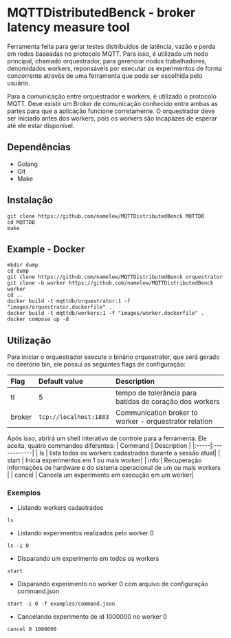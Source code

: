 # MQTTDistributedBenck - broker latency measure tool
Ferramenta feita para gerar testes distribuidos de latência, vazão e perda em redes baseadas no protocolo MQTT. Para isso, é utilizado um nodo principal, chamado orquestrador, para gerenciar nodos trabalhadores, denomidados workers, reponsáveis por executar os experimentos de forma concorrente através de uma ferramenta que pode ser escolhida pelo usuário.

Para a comunicação entre orquestrador e workers, é utilizado o protocolo MQTT. Deve existir um Broker de comunicação conhecido entre ambas as partes para que a aplicação funcione corretamente. O orquestrador deve ser iniciado antes dos workers, pois os workers são incapazes de esperar até ele estar disponível.
## Dependências
* Golang
* Git
* Make
## Instalação
 ```
git clone https://github.com/namelew/MQTTDistributedBenck MQTTDB
cd MQTTDB
make
 ```
## Example - Docker
```
mkdir dump
cd dump
git clone https://github.com/namelew/MQTTDistributedBenck orquestrator
git clone -b worker https://github.com/namelew/MQTTDistributedBenck worker
cd ..
docker build -t mqttdb/orquestrator:1 -f "images/orquestrator.dockerfile" .
docker build -t mqttdb/workers:1 -f "images/worker.dockerfile" .
docker compose up -d
```
## Utilização
Para iniciar o orquestrador execute o binário orquestrator, que será gerado no diretório bin, ele possui as seguintes flags de configuração:

| Flag | Default value | Description |
|:-----|:--------------|:------------|
| tl | 5 | tempo de tolerância para batidas de coração dos workers|
| broker | `tcp://localhost:1883` | Communication broker to worker - orquestrator relation|

Após isso, abrirá um shell interativo de controle para a ferramenta. Ele aceita, quatro commandos diferentes:
| Command | Description |
|:-----|:------------|
| ls | lista todos os workers cadastrados durante a sessão atual|
| start | Inicia experimentos em 1 ou mais worker|
| info  | Recuperação informações de hardware e do sistema operacional de um ou mais workers |
| cancel | Cancela um experimento em execução em um worker|

### Exemplos
* Listando workers cadastrados
```
ls
```
* Listando experimentos realizados pelo worker 0
```
ls -i 0
```
* Disparando um experimento em todos os workers
```
start
```
* Disparando experimento no worker 0 com arquivo de configuração command.json
```
start -i 0 -f examples/command.json
```
* Cancelando experimento de id 1000000 no worker 0
```
cancel 0 1000000
```